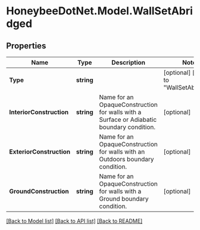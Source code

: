 
# HoneybeeDotNet.Model.WallSetAbridged

## Properties

Name | Type | Description | Notes
------------ | ------------- | ------------- | -------------
**Type** | **string** |  | [optional] [default to "WallSetAbridged"]
**InteriorConstruction** | **string** | Name for an OpaqueConstruction for walls with a Surface or Adiabatic boundary condition. | [optional] 
**ExteriorConstruction** | **string** | Name for an OpaqueConstruction for walls with an Outdoors boundary condition. | [optional] 
**GroundConstruction** | **string** | Name for an OpaqueConstruction for walls with a Ground boundary condition. | [optional] 

[[Back to Model list]](../README.md#documentation-for-models)
[[Back to API list]](../README.md#documentation-for-api-endpoints)
[[Back to README]](../README.md)

